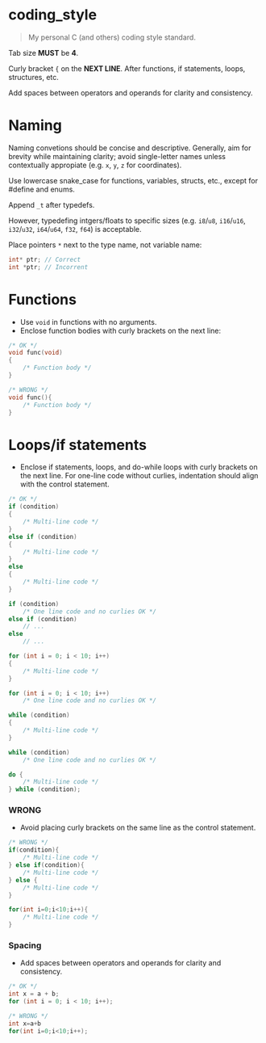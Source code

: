 # coding_style
> My personal C (and others) coding style standard. 

Tab size **MUST** be **4**.

Curly bracket `{` on the **NEXT LINE**. After functions, if statements, loops, structures, etc.

Add spaces between operators and operands for clarity and consistency.

# Naming
Naming convetions should be concise and descriptive. Generally, aim for brevity while maintaining clarity; avoid single-letter names unless contextually appropiate (e.g. `x`, `y`, `z` for coordinates).

Use lowercase snake_case for functions, variables, structs, etc., except for #define and enums.

Append `_t` after typedefs.

However, typedefing intgers/floats to specific sizes (e.g. `i8`/`u8`, `i16`/`u16`, `i32`/`u32`, `i64`/`u64`, `f32`, `f64`) is acceptable.

Place pointers `*` next to the type name, not variable name:
```c++
int* ptr; // Correct
int *ptr; // Incorrent
```

# Functions
* Use `void` in functions with no arguments.
* Enclose function bodies with curly brackets on the next line:
```c++
/* OK */
void func(void)
{
    /* Function body */
}

/* WRONG */
void func(){
    /* Function body */
}
```

# Loops/if statements
* Enclose if statements, loops, and do-while loops with curly brackets on the next line. For one-line code without curlies, indentation should align with the control statement.
```c++
/* OK */
if (condition)
{
    /* Multi-line code */
}
else if (condition)
{
    /* Multi-line code */
}
else
{
    /* Multi-line code */
}

if (condition)
    /* One line code and no curlies OK */
else if (condition)
    // ...
else
    // ...

for (int i = 0; i < 10; i++)
{
    /* Multi-line code */
}

for (int i = 0; i < 10; i++)
    /* One line code and no curlies OK */

while (condition)
{
    /* Multi-line code */
}

while (condition)
    /* One line code and no curlies OK */

do {
    /* Multi-line code */
} while (condition);
```
### WRONG
* Avoid placing curly brackets on the same line as the control statement.
```c++
/* WRONG */
if(condition){
    /* Multi-line code */
} else if(condition){
    /* Multi-line code */
} else {
    /* Multi-line code */
}

for(int i=0;i<10;i++){
    /* Multi-line code */
}
```
### Spacing
* Add spaces between operators and operands for clarity and consistency.
```c++
/* OK */
int x = a + b;
for (int i = 0; i < 10; i++);

/* WRONG */
int x=a+b
for(int i=0;i<10;i++);
```

